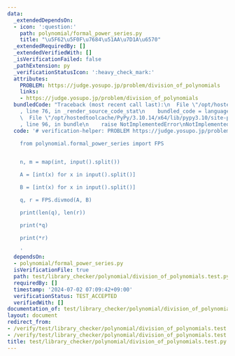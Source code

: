 ```yaml
---
data:
  _extendedDependsOn:
  - icon: ':question:'
    path: polynomial/formal_power_series.py
    title: "\u5F62\u5F0F\u7684\u51AA\u7D1A\u6570"
  _extendedRequiredBy: []
  _extendedVerifiedWith: []
  _isVerificationFailed: false
  _pathExtension: py
  _verificationStatusIcon: ':heavy_check_mark:'
  attributes:
    PROBLEM: https://judge.yosupo.jp/problem/division_of_polynomials
    links:
    - https://judge.yosupo.jp/problem/division_of_polynomials
  bundledCode: "Traceback (most recent call last):\n  File \"/opt/hostedtoolcache/PyPy/3.10.14/x64/lib/pypy3.10/site-packages/onlinejudge_verify/documentation/build.py\"\
    , line 76, in _render_source_code_stat\n    bundled_code = language.bundle(\n\
    \  File \"/opt/hostedtoolcache/PyPy/3.10.14/x64/lib/pypy3.10/site-packages/onlinejudge_verify/languages/python.py\"\
    , line 96, in bundle\n    raise NotImplementedError\nNotImplementedError\n"
  code: '# verification-helper: PROBLEM https://judge.yosupo.jp/problem/division_of_polynomials

    from polynomial.formal_power_series import FPS


    n, m = map(int, input().split())

    A = [int(x) for x in input().split()]

    B = [int(x) for x in input().split()]

    q, r = FPS.divmod(A, B)

    print(len(q), len(r))

    print(*q)

    print(*r)

    '
  dependsOn:
  - polynomial/formal_power_series.py
  isVerificationFile: true
  path: test/library_checker/polynomial/division_of_polynomials.test.py
  requiredBy: []
  timestamp: '2024-07-02 07:09:42+09:00'
  verificationStatus: TEST_ACCEPTED
  verifiedWith: []
documentation_of: test/library_checker/polynomial/division_of_polynomials.test.py
layout: document
redirect_from:
- /verify/test/library_checker/polynomial/division_of_polynomials.test.py
- /verify/test/library_checker/polynomial/division_of_polynomials.test.py.html
title: test/library_checker/polynomial/division_of_polynomials.test.py
---
```

